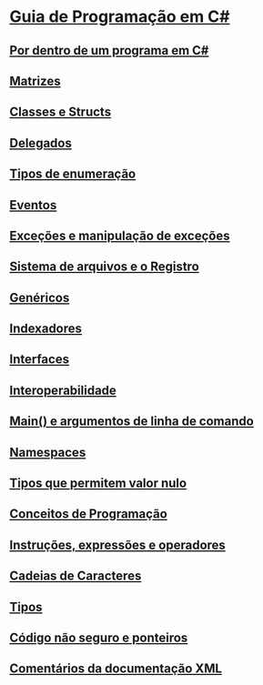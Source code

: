 # [Guia de Programação em C#](index.md)
## [Por dentro de um programa em C#](inside-a-program/)
## [Matrizes](arrays/)
## [Classes e Structs](classes-and-structs/)
## [Delegados](delegates/index.md)
## [Tipos de enumeração](enumeration-types.md)
## [Eventos](events/)
## [Exceções e manipulação de exceções](exceptions/)
## [Sistema de arquivos e o Registro](file-system/)
## [Genéricos](generics/)
## [Indexadores](indexers/)
## [Interfaces](interfaces/)
## [Interoperabilidade](interop/)
## [Main() e argumentos de linha de comando](main-and-command-args/)
## [Namespaces](namespaces/)
## [Tipos que permitem valor nulo](nullable-types/)
## [Conceitos de Programação](concepts/)
## [Instruções, expressões e operadores](statements-expressions-operators/)
## [Cadeias de Caracteres](strings/)
## [Tipos](types/)
## [Código não seguro e ponteiros](unsafe-code-pointers/)
## [Comentários da documentação XML](xmldoc/)
